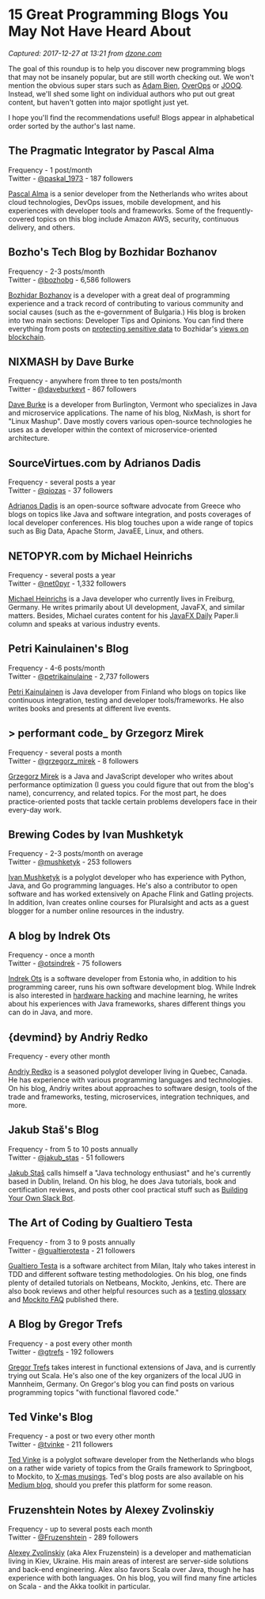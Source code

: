 # 15 Great Programming Blogs You May Not Have Heard About

_Captured: 2017-12-27 at 13:21 from [dzone.com](https://dzone.com/articles/15-great-programming-blogs-you-may-not-have-heard?edition=347121&utm_source=Daily%20Digest&utm_medium=email&utm_campaign=Daily%20Digest%202017-12-24)_

The goal of this roundup is to help you discover new programming blogs that may not be insanely popular, but are still worth checking out. We won't mention the obvious super stars such as [Adam Bien](http://www.adam-bien.com/), [OverOps](https://blog.takipi.com/) or [JOOQ](https://blog.jooq.org/). Instead, we'll shed some light on individual authors who put out great content, but haven't gotten into major spotlight just yet.

I hope you'll find the recommendations useful! Blogs appear in alphabetical order sorted by the author's last name.

## The Pragmatic Integrator by Pascal Alma 

Frequency - 1 post/month  
Twitter - [@paskal_1973](https://twitter.com/paskal_1973) \- 187 followers

[Pascal Alma](https://pragmaticintegrator.wordpress.com/) is a senior developer from the Netherlands who writes about cloud technologies, DevOps issues, mobile development, and his experiences with developer tools and frameworks. Some of the frequently-covered topics on this blog include Amazon AWS, security, continuous delivery, and others.

## Bozho's Tech Blog by Bozhidar Bozhanov 

Frequency - 2-3 posts/month  
Twitter - [@bozhobg](https://twitter.com/bozhobg) \- 6,586 followers

[Bozhidar Bozhanov](http://techblog.bozho.net/) is a developer with a great deal of programming experience and a track record of contributing to various community and social causes (such as the e-government of Bulgaria.) His blog is broken into two main sections: Developer Tips and Opinions. You can find there everything from posts on [protecting sensitive data](https://techblog.bozho.net/protecting-sensitive-data/) to Bozhidar's [views on blockchain](https://techblog.bozho.net/blockchain-its-all-greek-to-me/).

## NIXMASH by Dave Burke 

Frequency - anywhere from three to ten posts/month  
Twitter - [@daveburkevt](https://twitter.com/daveburkevt) \- 867 followers

[Dave Burke](https://nixmash.com/posts) is a developer from Burlington, Vermont who specializes in Java and microservice applications. The name of his blog, NixMash, is short for "Linux Mashup". Dave mostly covers various open-source technologies he uses as a developer within the context of microservice-oriented architecture.

## SourceVirtues.com by Adrianos Dadis 

Frequency - several posts a year  
Twitter - [@qiozas](https://twitter.com/qiozas) \- 37 followers

[Adrianos Dadis](https://sourcevirtues.com/) is an open-source software advocate from Greece who blogs on topics like Java and software integration, and posts coverages of local developer conferences. His blog touches upon a wide range of topics such as Big Data, Apache Storm, JavaEE, Linux, and others.

## NETOPYR.com by Michael Heinrichs 

Frequency - several posts a year  
Twitter - [@net0pyr](https://twitter.com/net0pyr) \- 1,332 followers

[Michael Heinrichs](http://blog.netopyr.com/) is a Java developer who currently lives in Freiburg, Germany. He writes primarily about UI development, JavaFX, and similar matters. Besides, Michael curates content for his [JavaFX Daily](https://paper.li/net0pyr/1312275601#/) Paper.li column and speaks at various industry events.

## Petri Kainulainen's Blog

Frequency - 4-6 posts/month  
Twitter - [@petrikainulaine](https://twitter.com/petrikainulaine) \- 2,737 followers

[Petri Kainulainen](https://www.petrikainulainen.net/blog/) is Java developer from Finland who blogs on topics like continuous integration, testing and developer tools/frameworks. He also writes books and presents at different live events.

## > performant code_ by Grzegorz Mirek 

Frequency - several posts a month  
Twitter - [@grzegorz_mirek](https://twitter.com/grzegorz_mirek) \- 8 followers

[Grzegorz Mirek](http://performantcode.com/) is a Java and JavaScript developer who writes about performance optimization (I guess you could figure that out from the blog's name), concurrency, and related topics. For the most part, he does practice-oriented posts that tackle certain problems developers face in their every-day work.

## Brewing Codes by Ivan Mushketyk

Frequency - 2-3 posts/month on average  
Twitter - [@mushketyk](https://twitter.com/mushketyk) \- 253 followers

[Ivan Mushketyk](https://brewing.codes/) is a polyglot developer who has experience with Python, Java, and Go programming languages. He's also a contributor to open software and has worked extensively on Apache Flink and Gatling projects. In addition, Ivan creates online courses for Pluralsight and acts as a guest blogger for a number online resources in the industry.

## A blog by Indrek Ots

Frequency - once a month  
Twitter - [@otsindrek](https://twitter.com/otsindrek) \- 75 followers

[Indrek Ots](http://blog.indrek.io/) is a software developer from Estonia who, in addition to his programming career, runs his own software development blog. While Indrek is also interested in [hardware hacking](https://medium.com/@indrekots/how-to-control-an-rc-car-over-wifi-with-esp8266-537881a8ab89) and machine learning, he writes about his experiences with Java frameworks, shares different things you can do in Java, and more.

## {devmind} by Andriy Redko

Frequency - every other month

[Andriy Redko](http://aredko.blogspot.com/) is a seasoned polyglot developer living in Quebec, Canada. He has experience with various programming languages and technologies. On his blog, Andriy writes about approaches to software design, tools of the trade and frameworks, testing, microservices, integration techniques, and more.

## Jakub Staš's Blog 

Frequency - from 5 to 10 posts annually  
Twitter - [@jakub_stas](https://twitter.com/jakub_stas) \- 51 followers

[Jakub Staš](https://jakubstas.com/) calls himself a "Java technology enthusiast" and he's currently based in Dublin, Ireland. On his blog, he does Java tutorials, book and certification reviews, and posts other cool practical stuff such as [Building Your Own Slack Bot](https://jakubstas.com/building-your-own-slack-bot/#.WilpJraB2i4).

## The Art of Coding by Gualtiero Testa 

Frequency - from 3 to 9 posts annually  
Twitter - [@gualtierotesta](https://twitter.com/gualtierotesta) \- 21 followers

[Gualtiero Testa](http://www.gualtierotesta.it/) is a software architect from Milan, Italy who takes interest in TDD and different software testing methodologies. On his blog, one finds plenty of detailed tutorials on Netbeans, Mockito, Jenkins, etc. There are also book reviews and other helpful resources such as a [testing glossary](https://gualtierotesta.wordpress.com/testing-glossary/) and [Mockito FAQ](https://gualtierotesta.wordpress.com/mockito-faq/) published there.

## A Blog by Gregor Trefs

Frequency - a post every other month  
Twitter - [@gtrefs](https://twitter.com/gtrefs) \- 192 followers

[Gregor Trefs](https://gtrefs.github.io/) takes interest in functional extensions of Java, and is currently trying out Scala. He's also one of the key organizers of the local JUG in Mannheim, Germany. On Gregor's blog you can find posts on various programming topics "with functional flavored code."

## Ted Vinke's Blog

Frequency - a post or two every other month   
Twitter - [@tvinke](https://twitter.com/tvinke) \- 211 followers

[Ted Vinke](https://tedvinke.wordpress.com/) is a polyglot software developer from the Netherlands who blogs on a rather wide variety of topics from the Grails framework to Springboot, to Mockito, to [X-mas musings](https://tedvinke.wordpress.com/tag/xmas-musing/). Ted's blog posts are also available on his [Medium blog](https://medium.com/@tvinke), should you prefer this platform for some reason.

## Fruzenshtein Notes by Alexey Zvolinskiy 

Frequency - up to several posts each month  
Twitter - [@Fruzenshtein](https://twitter.com/Fruzenshtein) \- 289 followers

[Alexey Zvolinskiy](http://fruzenshtein.com/) (aka Alex Fruzenstein) is a developer and mathematician living in Kiev, Ukraine. His main areas of interest are server-side solutions and back-end engineering. Alex also favors Scala over Java, though he has experience with both languages. On his blog, you will find many fine articles on Scala - and the Akka toolkit in particular.
